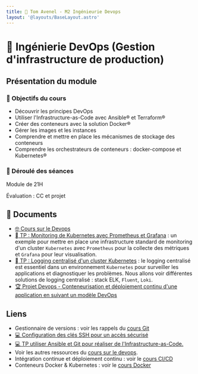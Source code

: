 ```yaml
---
title: 󱃾 Tom Avenel - M2 Ingénieurie Devops
layout: '@layouts/BaseLayout.astro'
---
```


# 󱃾 Ingénierie DevOps (Gestion d'infrastructure de production)

## Présentation du module

### 🎯 Objectifs du cours

- Découvrir les principes DevOps
- Utiliser l'Infrastructure-as-Code avec Ansible® et Terraform®
- Créer des conteneurs avec la solution Docker®
- Gérer les images et les instances 
- Comprendre et mettre en place les mécanismes de stockage des conteneurs
- Comprendre les orchestrateurs de conteneurs : docker-compose et Kubernetes®

### 📅 Déroulé des séances

Module de 21H

Évaluation : CC et projet

## 📑 Documents

- [🤓 Cours sur le Devops](/esgi/m2/devops/cours)
- [󱃾  TP : Monitoring de Kubernetes avec Prometheus et Grafana](/cours/k8s/tp-prometheus-grafana) : un exemple pour mettre en place une infrastructure standard de monitoring d'un cluster `Kubernetes` avec `Prometheus` pour la collecte des métriques et `Grafana` pour leur visualisation.
- [󱃾  TP : Logging centralisé d'un cluster Kubernetes](/cours/k8s/tp-elk) : le logging centralisé est essentiel dans un environnement `Kubernetes` pour surveiller les applications et diagnostiquer les problèmes. Nous allons voir différentes solutions de logging centralisé : stack ELK, `Fluent`, `Loki`.
- [🏆 Projet Devops - Conteneurisation et déploiement continu d'une application en suivant un modèle DevOps](/cours/devops/projet)

## Liens

- Gestionnaire de versions : voir les rappels du [cours Git](/cours/git)
- [💻 Configuration des clés SSH pour un accès sécurisé](/cours/devops/tp_ssh)
- [💻 TP utiliser Ansible et Git pour réaliser de l'Infrastructure-as-Code.](/cours/git/tp-ansible)
- Voir les autres ressources du [cours sur le devops](/cours/devops).
- Intégration continue et déploiement continu : voir le [cours CI/CD](/cours/ci)
- Conteneurs Docker & Kubernetes : voir le [cours Docker](/cours/docker)

